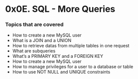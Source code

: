 # 0x0E. SQL - More Queries

### Topics that are covered

* How to create a new MySQL user
* What is a JOIN and a UNION
* How to retrieve datas from multiple tables in one request
* What are subqueries
* What’s a PRIMARY KEY and a FOREIGN KEY
* How to create a new MySQL user
* How to manage privileges for a user to a database or table
* How to use NOT NULL and UNIQUE constraints
